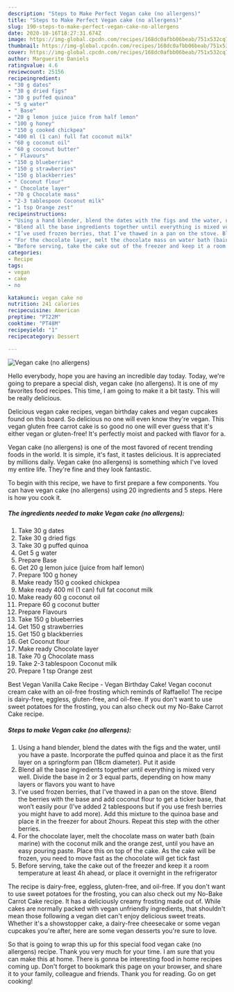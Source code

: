 ```yaml
---
description: "Steps to Make Perfect Vegan cake (no allergens)"
title: "Steps to Make Perfect Vegan cake (no allergens)"
slug: 190-steps-to-make-perfect-vegan-cake-no-allergens
date: 2020-10-16T18:27:31.674Z
image: https://img-global.cpcdn.com/recipes/168dc0afbb06beab/751x532cq70/vegan-cake-no-allergens-recipe-main-photo.jpg
thumbnail: https://img-global.cpcdn.com/recipes/168dc0afbb06beab/751x532cq70/vegan-cake-no-allergens-recipe-main-photo.jpg
cover: https://img-global.cpcdn.com/recipes/168dc0afbb06beab/751x532cq70/vegan-cake-no-allergens-recipe-main-photo.jpg
author: Marguerite Daniels
ratingvalue: 4.6
reviewcount: 25156
recipeingredient:
- "30 g dates"
- "30 g dried figs"
- "30 g puffed quinoa"
- "5 g water"
- " Base"
- "20 g lemon juice juice from half lemon"
- "100 g honey"
- "150 g cooked chickpea"
- "400 ml (1 can) full fat coconut milk"
- "60 g coconut oil"
- "60 g coconut butter"
- " Flavours"
- "150 g blueberries"
- "150 g strawberries"
- "150 g blackberries"
- " Coconut flour"
- " Chocolate layer"
- "70 g Chocolate mass"
- "2-3 tablespoon Coconut milk"
- "1 tsp Orange zest"
recipeinstructions:
- "Using a hand blender, blend the dates with the figs and the water, until you have a paste. Incorporate the puffed quinoa and place it as the first layer on a springform pan (18cm diameter). Put it aside"
- "Blend all the base ingredients together until everything is mixed very well. Divide the base in 2 or 3 equal parts, depending on how many layers or flavors you want to have"
- "I’ve used frozen berries, that I’ve thawed in a pan on the stove. Blend the berries with the base and add coconut flour to get a ticker base, that won’t easily pour (I’ve added 2 tablespoons but if you use fresh berries you might have to add more). Add this mixture to the quinoa base and place it in the freezer for about 2hours. Repeat this step with the other berries."
- "For the chocolate layer, melt the chocolate mass on water bath (bain marine) with the coconut milk and the orange zest, until you have an easy pouring paste. Place this on top of the cake. As the cake will be frozen, you need to move fast as the chocolate will get tick fast"
- "Before serving, take the cake out of the freezer and keep it a room temperature at least 4h ahead, or place it overnight in the refrigerator"
categories:
- Recipe
tags:
- vegan
- cake
- no

katakunci: vegan cake no 
nutrition: 241 calories
recipecuisine: American
preptime: "PT22M"
cooktime: "PT48M"
recipeyield: "1"
recipecategory: Dessert

---
```



![Vegan cake (no allergens)](https://img-global.cpcdn.com/recipes/168dc0afbb06beab/751x532cq70/vegan-cake-no-allergens-recipe-main-photo.jpg)

Hello everybody, hope you are having an incredible day today. Today, we're going to prepare a special dish, vegan cake (no allergens). It is one of my favorites food recipes. This time, I am going to make it a bit tasty. This will be really delicious.

Delicious vegan cake recipes, vegan birthday cakes and vegan cupcakes found on this board. So delicious no one will even know they&#39;re vegan. This vegan gluten free carrot cake is so good no one will ever guess that it&#39;s either vegan or gluten-free! It&#39;s perfectly moist and packed with flavor for a.

Vegan cake (no allergens) is one of the most favored of recent trending foods in the world. It is simple, it's fast, it tastes delicious. It is appreciated by millions daily. Vegan cake (no allergens) is something which I've loved my entire life. They're fine and they look fantastic.


To begin with this recipe, we have to first prepare a few components. You can have vegan cake (no allergens) using 20 ingredients and 5 steps. Here is how you cook it.

<!--inarticleads1-->

##### The ingredients needed to make Vegan cake (no allergens):

1. Take 30 g dates
1. Take 30 g dried figs
1. Take 30 g puffed quinoa
1. Get 5 g water
1. Prepare  Base
1. Get 20 g lemon juice (juice from half lemon)
1. Prepare 100 g honey
1. Make ready 150 g cooked chickpea
1. Make ready 400 ml (1 can) full fat coconut milk
1. Make ready 60 g coconut oil
1. Prepare 60 g coconut butter
1. Prepare  Flavours
1. Take 150 g blueberries
1. Get 150 g strawberries
1. Get 150 g blackberries
1. Get  Coconut flour
1. Make ready  Chocolate layer
1. Take 70 g Chocolate mass
1. Take 2-3 tablespoon Coconut milk
1. Prepare 1 tsp Orange zest


Best Vegan Vanilla Cake Recipe - Vegan Birthday Cake! Vegan coconut cream cake with an oil-free frosting which reminds of Raffaello! The recipe is dairy-free, eggless, gluten-free, and oil-free. If you don&#39;t want to use sweet potatoes for the frosting, you can also check out my No-Bake Carrot Cake recipe. 

<!--inarticleads2-->

##### Steps to make Vegan cake (no allergens):

1. Using a hand blender, blend the dates with the figs and the water, until you have a paste. Incorporate the puffed quinoa and place it as the first layer on a springform pan (18cm diameter). Put it aside
1. Blend all the base ingredients together until everything is mixed very well. Divide the base in 2 or 3 equal parts, depending on how many layers or flavors you want to have
1. I’ve used frozen berries, that I’ve thawed in a pan on the stove. Blend the berries with the base and add coconut flour to get a ticker base, that won’t easily pour (I’ve added 2 tablespoons but if you use fresh berries you might have to add more). Add this mixture to the quinoa base and place it in the freezer for about 2hours. Repeat this step with the other berries.
1. For the chocolate layer, melt the chocolate mass on water bath (bain marine) with the coconut milk and the orange zest, until you have an easy pouring paste. Place this on top of the cake. As the cake will be frozen, you need to move fast as the chocolate will get tick fast
1. Before serving, take the cake out of the freezer and keep it a room temperature at least 4h ahead, or place it overnight in the refrigerator


The recipe is dairy-free, eggless, gluten-free, and oil-free. If you don&#39;t want to use sweet potatoes for the frosting, you can also check out my No-Bake Carrot Cake recipe. It has a deliciously creamy frosting made out of. While cakes are normally packed with vegan unfriendly ingredients, that shouldn&#39;t mean those following a vegan diet can&#39;t enjoy delicious sweet treats. Whether it&#39;s a showstopper cake, a dairy-free cheesecake or some vegan cupcakes you&#39;re after, here are some vegan desserts you&#39;re sure to love. 

So that is going to wrap this up for this special food vegan cake (no allergens) recipe. Thank you very much for your time. I am sure that you can make this at home. There is gonna be interesting food in home recipes coming up. Don't forget to bookmark this page on your browser, and share it to your family, colleague and friends. Thank you for reading. Go on get cooking!
